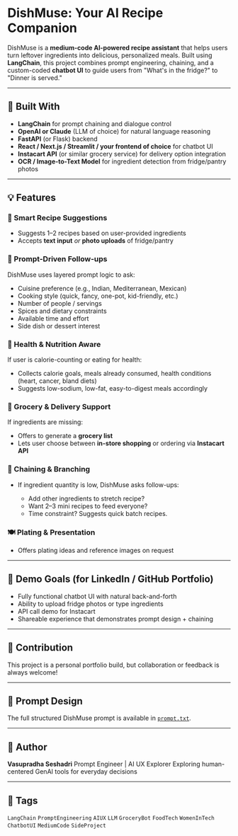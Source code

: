 # DishMuse: Your AI Recipe Companion

DishMuse is a **medium-code AI-powered recipe assistant** that helps users turn leftover ingredients into delicious, personalized meals. Built using **LangChain**, this project combines prompt engineering, chaining, and a custom-coded **chatbot UI** to guide users from "What's in the fridge?" to "Dinner is served."

---

## 🔧 Built With

* **LangChain** for prompt chaining and dialogue control
* **OpenAI or Claude** (LLM of choice) for natural language reasoning
* **FastAPI** (or Flask) backend
* **React / Next.js / Streamlit / your frontend of choice** for chatbot UI
* **Instacart API** (or similar grocery service) for delivery option integration
* **OCR / Image-to-Text Model** for ingredient detection from fridge/pantry photos

---

## 💡 Features

### 🥘 Smart Recipe Suggestions

* Suggests 1–2 recipes based on user-provided ingredients
* Accepts **text input** *or* **photo uploads** of fridge/pantry

### 🧠 Prompt-Driven Follow-ups

DishMuse uses layered prompt logic to ask:

* Cuisine preference (e.g., Indian, Mediterranean, Mexican)
* Cooking style (quick, fancy, one-pot, kid-friendly, etc.)
* Number of people / servings
* Spices and dietary constraints
* Available time and effort
* Side dish or dessert interest

### 🧮 Health & Nutrition Aware

If user is calorie-counting or eating for health:

* Collects calorie goals, meals already consumed, health conditions (heart, cancer, bland diets)
* Suggests low-sodium, low-fat, easy-to-digest meals accordingly

### 🛒 Grocery & Delivery Support

If ingredients are missing:

* Offers to generate a **grocery list**
* Lets user choose between **in-store shopping** or ordering via **Instacart API**

### 🔄 Chaining & Branching

* If ingredient quantity is low, DishMuse asks follow-ups:

  * Add other ingredients to stretch recipe?
  * Want 2–3 mini recipes to feed everyone?
  * Time constraint? Suggests quick batch recipes.

### 🍽️ Plating & Presentation

* Offers plating ideas and reference images on request

---

## 🚀 Demo Goals (for LinkedIn / GitHub Portfolio)

* Fully functional chatbot UI with natural back-and-forth
* Ability to upload fridge photos or type ingredients
* API call demo for Instacart
* Shareable experience that demonstrates prompt design + chaining

---

## 🤝 Contribution

This project is a personal portfolio build, but collaboration or feedback is always welcome!

---

## 📄 Prompt Design

The full structured DishMuse prompt is available in [`prompt.txt`](./prompt.txt).

---

## 🪪 Author

**Vasupradha Seshadri**
Prompt Engineer | AI UX Explorer
Exploring human-centered GenAI tools for everyday decisions

---

## 📌 Tags

`LangChain` `PromptEngineering` `AIUX` `LLM` `GroceryBot` `FoodTech` `WomenInTech` `ChatbotUI` `MediumCode` `SideProject`


